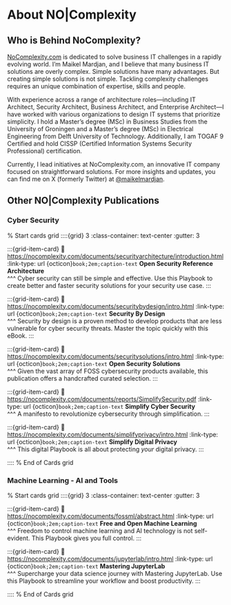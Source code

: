 # About NO|Complexity

## Who is Behind NoComplexity?

[NoComplexity.com](https://nocomplexity.com/) is dedicated to solve business IT challenges in a rapidly evolving world. I’m Maikel Mardjan, and I believe that many business IT solutions are overly complex. Simple solutions have many advantages. But creating simple solutions is not simple. Tackling complexity challenges requires an unique combination of expertise, skills and people.


With experience across a range of architecture roles—including IT Architect, Security Architect, Business Architect, and Enterprise Architect—I have worked with various organizations to design IT systems that prioritize simplicity. I hold a Master’s degree (MSc) in Business Studies from the University of Groningen and a Master’s degree (MSc) in Electrical Engineering from Delft University of Technology. Additionally, I am TOGAF 9 Certified and hold CISSP (Certified Information Systems Security Professional) certification.

Currently, I lead initiatives at NoComplexity.com, an innovative IT company focused on straightforward solutions. For more insights and updates, you can find me on X (formerly Twitter) at [@maikelmardjan](https://X.com/maikelmardjan).

## Other NO|Complexity Publications

### Cyber Security 

% Start cards grid
::::{grid} 3
:class-container: text-center
:gutter: 3 

:::{grid-item-card}
:link: https://nocomplexity.com/documents/securityarchitecture/introduction.html
:link-type: url
{octicon}`book;2em;caption-text` **Open Security Reference Architecture**        
^^^
Cyber security can still be simple and effective.
Use this Playbook to create better and faster security solutions for your security use case.
:::

:::{grid-item-card}
:link: https://nocomplexity.com/documents/securitybydesign/intro.html
:link-type: url
{octicon}`book;2em;caption-text` **Security By Design**        
^^^
Security by design is a proven method to develop products that are less vulnerable for cyber security threats.
Master the topic quickly with this eBook.
:::

:::{grid-item-card}
:link: https://nocomplexity.com/documents/securitysolutions/intro.html
:link-type: url
{octicon}`book;2em;caption-text` **Open Security Solutions**        
^^^
Given the vast array of FOSS cybersecurity products available, this publication offers a handcrafted curated selection.
:::

:::{grid-item-card}
:link: https://nocomplexity.com/documents/reports/SimplifySecurity.pdf
:link-type: url
{octicon}`book;2em;caption-text` **Simplify Cyber Security**        
^^^
A manifesto to revolutionize cybersecurity through simplification.
:::

:::{grid-item-card}
:link: https://nocomplexity.com/documents/simplifyprivacy/intro.html
:link-type: url
{octicon}`book;2em;caption-text` **Simplify Digital Privacy**        
^^^
This digital Playbook is all about protecting *your* digital privacy.
:::


::::
% End of Cards grid

### Machine Learning - AI and Tools

% Start cards grid
::::{grid} 3
:class-container: text-center
:gutter: 3 

:::{grid-item-card}
:link: https://nocomplexity.com/documents/fossml/abstract.html
:link-type: url
{octicon}`book;2em;caption-text` **Free and Open Machine Learning**        
^^^
Freedom to control machine learning and AI technology is not self-evident. This Playbook gives you full control.
:::



:::{grid-item-card}
:link: https://nocomplexity.com/documents/jupyterlab/intro.html
:link-type: url
{octicon}`book;2em;caption-text` **Mastering JupyterLab**        
^^^
Supercharge your data science journey with Mastering JupyterLab. Use this Playbook to streamline your workflow and boost productivity. 
:::

 
::::
% End of Cards grid


